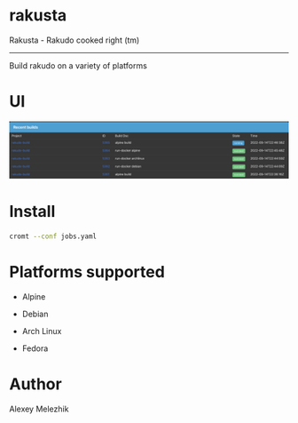 # rakusta

Rakusta - Rakudo cooked right (tm)

---

Build rakudo on a variety of platforms

# UI

![UI](https://raw.githubusercontent.com/melezhik/rakusta/main/ui.png)

# Install

```bash
cromt --conf jobs.yaml
```

# Platforms supported

* Alpine

* Debian

* Arch Linux

* Fedora

# Author

Alexey Melezhik

